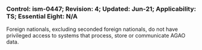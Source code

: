 ### Control: ism-0447; Revision: 4; Updated: Jun-21; Applicability: TS; Essential Eight: N/A
<p>Foreign nationals, excluding seconded foreign nationals, do not have privileged access to systems that process, store or communicate AGAO data.</p>